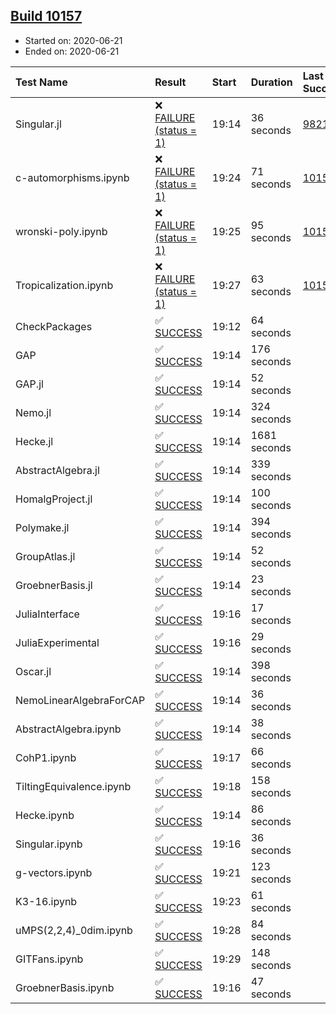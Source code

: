 ## [Build 10157](https://oscarci.mathematik.uni-kl.de/job/oscar/10157/)

* Started on: 2020-06-21
* Ended on: 2020-06-21

| Test Name    | Result | Start | Duration | Last Success | First Failure |
|:-------------|:-------|:------|:---------|:-------------|:--------------|
| Singular.jl | ❌ [FAILURE (status = 1)](https://oscarci.mathematik.uni-kl.de/job/oscar/10157/artifact/logs/build-10157/Singular.jl.log) | 19:14 | 36 seconds | [9821](https://oscarci.mathematik.uni-kl.de/job/oscar/9821/) | [9822](https://oscarci.mathematik.uni-kl.de/job/oscar/9822/) |
| c-automorphisms.ipynb | ❌ [FAILURE (status = 1)](https://oscarci.mathematik.uni-kl.de/job/oscar/10157/artifact/logs/build-10157/c-automorphisms.ipynb.log) | 19:24 | 71 seconds | [10156](https://oscarci.mathematik.uni-kl.de/job/oscar/10156/) | [10157](https://oscarci.mathematik.uni-kl.de/job/oscar/10157/) |
| wronski-poly.ipynb | ❌ [FAILURE (status = 1)](https://oscarci.mathematik.uni-kl.de/job/oscar/10157/artifact/logs/build-10157/wronski-poly.ipynb.log) | 19:25 | 95 seconds | [10156](https://oscarci.mathematik.uni-kl.de/job/oscar/10156/) | [10157](https://oscarci.mathematik.uni-kl.de/job/oscar/10157/) |
| Tropicalization.ipynb | ❌ [FAILURE (status = 1)](https://oscarci.mathematik.uni-kl.de/job/oscar/10157/artifact/logs/build-10157/Tropicalization.ipynb.log) | 19:27 | 63 seconds | [10154](https://oscarci.mathematik.uni-kl.de/job/oscar/10154/) | [10155](https://oscarci.mathematik.uni-kl.de/job/oscar/10155/) |
| CheckPackages | ✅ [SUCCESS](https://oscarci.mathematik.uni-kl.de/job/oscar/10157/artifact/logs/build-10157/CheckPackages.log) | 19:12 | 64 seconds |  |  |
| GAP | ✅ [SUCCESS](https://oscarci.mathematik.uni-kl.de/job/oscar/10157/artifact/logs/build-10157/GAP.log) | 19:14 | 176 seconds |  |  |
| GAP.jl | ✅ [SUCCESS](https://oscarci.mathematik.uni-kl.de/job/oscar/10157/artifact/logs/build-10157/GAP.jl.log) | 19:14 | 52 seconds |  |  |
| Nemo.jl | ✅ [SUCCESS](https://oscarci.mathematik.uni-kl.de/job/oscar/10157/artifact/logs/build-10157/Nemo.jl.log) | 19:14 | 324 seconds |  |  |
| Hecke.jl | ✅ [SUCCESS](https://oscarci.mathematik.uni-kl.de/job/oscar/10157/artifact/logs/build-10157/Hecke.jl.log) | 19:14 | 1681 seconds |  |  |
| AbstractAlgebra.jl | ✅ [SUCCESS](https://oscarci.mathematik.uni-kl.de/job/oscar/10157/artifact/logs/build-10157/AbstractAlgebra.jl.log) | 19:14 | 339 seconds |  |  |
| HomalgProject.jl | ✅ [SUCCESS](https://oscarci.mathematik.uni-kl.de/job/oscar/10157/artifact/logs/build-10157/HomalgProject.jl.log) | 19:14 | 100 seconds |  |  |
| Polymake.jl | ✅ [SUCCESS](https://oscarci.mathematik.uni-kl.de/job/oscar/10157/artifact/logs/build-10157/Polymake.jl.log) | 19:14 | 394 seconds |  |  |
| GroupAtlas.jl | ✅ [SUCCESS](https://oscarci.mathematik.uni-kl.de/job/oscar/10157/artifact/logs/build-10157/GroupAtlas.jl.log) | 19:14 | 52 seconds |  |  |
| GroebnerBasis.jl | ✅ [SUCCESS](https://oscarci.mathematik.uni-kl.de/job/oscar/10157/artifact/logs/build-10157/GroebnerBasis.jl.log) | 19:14 | 23 seconds |  |  |
| JuliaInterface | ✅ [SUCCESS](https://oscarci.mathematik.uni-kl.de/job/oscar/10157/artifact/logs/build-10157/JuliaInterface.log) | 19:16 | 17 seconds |  |  |
| JuliaExperimental | ✅ [SUCCESS](https://oscarci.mathematik.uni-kl.de/job/oscar/10157/artifact/logs/build-10157/JuliaExperimental.log) | 19:16 | 29 seconds |  |  |
| Oscar.jl | ✅ [SUCCESS](https://oscarci.mathematik.uni-kl.de/job/oscar/10157/artifact/logs/build-10157/Oscar.jl.log) | 19:14 | 398 seconds |  |  |
| NemoLinearAlgebraForCAP | ✅ [SUCCESS](https://oscarci.mathematik.uni-kl.de/job/oscar/10157/artifact/logs/build-10157/NemoLinearAlgebraForCAP.log) | 19:14 | 36 seconds |  |  |
| AbstractAlgebra.ipynb | ✅ [SUCCESS](https://oscarci.mathematik.uni-kl.de/job/oscar/10157/artifact/logs/build-10157/AbstractAlgebra.ipynb.log) | 19:14 | 38 seconds |  |  |
| CohP1.ipynb | ✅ [SUCCESS](https://oscarci.mathematik.uni-kl.de/job/oscar/10157/artifact/logs/build-10157/CohP1.ipynb.log) | 19:17 | 66 seconds |  |  |
| TiltingEquivalence.ipynb | ✅ [SUCCESS](https://oscarci.mathematik.uni-kl.de/job/oscar/10157/artifact/logs/build-10157/TiltingEquivalence.ipynb.log) | 19:18 | 158 seconds |  |  |
| Hecke.ipynb | ✅ [SUCCESS](https://oscarci.mathematik.uni-kl.de/job/oscar/10157/artifact/logs/build-10157/Hecke.ipynb.log) | 19:14 | 86 seconds |  |  |
| Singular.ipynb | ✅ [SUCCESS](https://oscarci.mathematik.uni-kl.de/job/oscar/10157/artifact/logs/build-10157/Singular.ipynb.log) | 19:16 | 36 seconds |  |  |
| g-vectors.ipynb | ✅ [SUCCESS](https://oscarci.mathematik.uni-kl.de/job/oscar/10157/artifact/logs/build-10157/g-vectors.ipynb.log) | 19:21 | 123 seconds |  |  |
| K3-16.ipynb | ✅ [SUCCESS](https://oscarci.mathematik.uni-kl.de/job/oscar/10157/artifact/logs/build-10157/K3-16.ipynb.log) | 19:23 | 61 seconds |  |  |
| uMPS(2,2,4)_0dim.ipynb | ✅ [SUCCESS](https://oscarci.mathematik.uni-kl.de/job/oscar/10157/artifact/logs/build-10157/uMPS-2-2-4-_0dim.ipynb.log) | 19:28 | 84 seconds |  |  |
| GITFans.ipynb | ✅ [SUCCESS](https://oscarci.mathematik.uni-kl.de/job/oscar/10157/artifact/logs/build-10157/GITFans.ipynb.log) | 19:29 | 148 seconds |  |  |
| GroebnerBasis.ipynb | ✅ [SUCCESS](https://oscarci.mathematik.uni-kl.de/job/oscar/10157/artifact/logs/build-10157/GroebnerBasis.ipynb.log) | 19:16 | 47 seconds |  |  |
